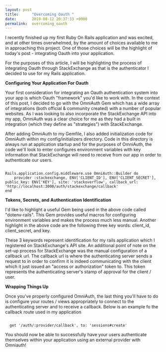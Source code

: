```yaml
---
layout: post
title:      "Overcoming Oauth "
date:       2019-08-12 20:37:33 +0000
permalink:  overcoming_oauth
---
```



I recently finished up my first Ruby On Rails application and was  excited, and at other times overwhelmed, by the amount of choices available to me in approaching this project. One of those choices will be the highlight of today's post - integrating Oauth into your application. 

For the purposes of this article, I will be highlighting the process of integrating Oauth through StackExchange as that is the authenticator I decided to use for my Rails application. 

**Configuring Your Application For Oauth**

Your first consideration for integrating an Oauth authentication system into your app is which Oauth "framework" you'd like to work with. In the context of this post, I decided to go with the OmniAuth Gem which has a wide array of integrations (both official & community created) with a number of popular websites. As I was looking to also incorporate the StackExchange API into my app, OmniAuth was a clear choice for me as they had a built in integration (which they define as "strategies") with StackExchange. 

After adding OmniAuth to my Gemfile, I also added initialization code for OmniAuth within my config/initializers directory. Code in this directory is always run at application startup and for the purposes of OmniAuth, the code we'll look to enter configures environment variables with key information that StackExchange will need to receive from our app in order to authenticate our users. 

```

Rails.application.config.middleware.use OmniAuth::Builder do
    provider :stackexchange, ENV['CLIENT_ID'], ENV['CLIENT_SECRET'], public_key: ENV['KEY'], site: 'stackoverflow', callback_url: 'http://localhost:3000/auth/stackexchange/callback'
end

```

**Tokens, Secrets, and Authentication Identification**

I'd like to highlight a useful Gem being used in the above code called "dotenv-rails". This Gem provides useful macros for configuring environment variables and makes the process much less manual. Another highlight in the above code are the following three key words: client_id, client_secret, and key. 

These 3 keywords represent identification for my rails application which I registered on StackExchange's API site. An additional point of note on the set-up process for StackExchange was the manual configuration of a callback url. The callback url is where the authenticating server sends a request to in order to confirm it is indeed communicating with the client which it just issued an "access or authorization" token to. This token represents the authenticating server's stamp of approval for the client / user. 

**Wrapping Things Up**

Once you've properly configured OmniAuth, the last thing you'll have to do is configure your routes / views appropriately to connect to the authenticating server and to receive a callback. Below is an example fo the callback route used in my application

```

  get '/auth/:provider/callback', to: 'sessions#create'

```

You should now be able to successfully have your users authenticate themselves within your application using an external provider with Omniauth!



